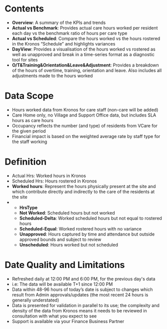 # Contents

- **Overview**: A summary of the KPIs and trends
- **Actual vs Benchmark**: Provides actual care hours worked per resident each day vs the benchmark ratio of hours per care type
- **Actual vs Scheduled**: Compare the hours worked vs the hours rostered in the Kronos “Schedule” and highlights variances
- **DayView**: Provides a visualisation of the hours worked vs rostered as well as unapproved and break in a time-series format as a diagnostic tool for sites
- **O/T&Training&Orientation&Leave&Adjustment**: Provides a breakdown of the hours of overtime, training, orientation and leave. Also includes all adjustments made to the hours worked

# Data Scope

- Hours worked data from Kronos for care staff (non-care will be added)
- Care Home only, no Village and Support Office data, but includes SLA hours as care hours
- Occupancy reflects the number (and type) of residents from VCare for the given period
- Financial impact is based on the weighted average rate by staff type for the staff working

# Definition

- Actual Hrs: Worked hours in Kronos
- Scheduled Hrs: Hours rostered in Kronos
- **Worked hours**: Represent the hours physically present at the site and which contribute directly and indirectly to the care of the residents at the site
- - **HrsType**
  - **Not Worked**: Scheduled hours but not worked
  - **Scheduled-Delta**: Worked scheduled hours but not equal to rostered hours
  - **Scheduled-Equal**: Worked rostered hours with no variance
  - **Unapproved**: Hours captured by time and attendance but outside approved bounds and subject to review
  - **Unscheduled**: Hours worked but not scheduled

# Date Quality and Limitations

- Refreshed daily at 12:00 PM and 6:00 PM, for the previous day's data
- i.e: The data will be available T+1 since 12:00 PM
- Data within 48-96 hours of today’s date is subject to changes which result from Admin approvals/updates (the most recent 24 hours is generally understated)
- Data is presented for validation in parallel to its use; the complexity and density of the data from Kronos means it needs to be reviewed in consultation with what you expect to see
- Support is available via your Finance Business Partner